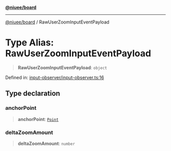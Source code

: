 [**@niuee/board**](../README.md)

***

[@niuee/board](../globals.md) / RawUserZoomInputEventPayload

# Type Alias: RawUserZoomInputEventPayload

> **RawUserZoomInputEventPayload**: `object`

Defined in: [input-observer/input-observer.ts:16](https://github.com/niuee/board/blob/a0a1179721d4f4b943b6a9bc156753ac9737e502/src/input-observer/input-observer.ts#L16)

## Type declaration

### anchorPoint

> **anchorPoint**: [`Point`](Point.md)

### deltaZoomAmount

> **deltaZoomAmount**: `number`
